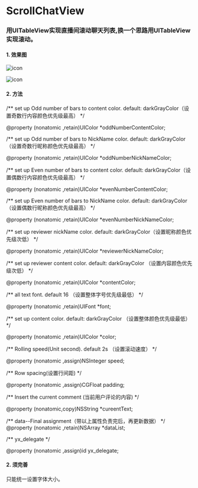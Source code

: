 # ScrollChatView
### 用UITableView实现直播间滚动聊天列表,换一个思路用UITableView实现滚动。
#### 1. 效果图
![icon](https://github.com/chenhongch/ScrollChatView/blob/master/iPhone8Plus%20-%202018-05.png)

![icon](https://github.com/chenhongch/ScrollChatView/blob/master/滚动聊天.gif)


#### 2. 方法
 
/**
 set up Odd number of bars to content color. default: darkGrayColor（设置奇数行内容颜色优先级最高）
 */
 
@property (nonatomic ,retain)UIColor *oddNumberContentColor;

/**
 set up Odd number of bars to NickName color. default: darkGrayColor（设置奇数行昵称颜色优先级最高）
 */
 
@property (nonatomic ,retain)UIColor *oddNumberNickNameColor;

/**
 set up Even number of bars to content color. default: darkGrayColor（设置偶数行内容颜色优先级最高）
 */
 
@property (nonatomic ,retain)UIColor *evenNumberContentColor;

/**
 set up Even number of bars to NickName color. default: darkGrayColor（设置偶数行昵称颜色优先级最高）
 */
 
@property (nonatomic ,retain)UIColor *evenNumberNickNameColor;

/**
 set up reviewer nickName color. default: darkGrayColor（设置昵称颜色优先级次低）
 */
 
@property (nonatomic ,retain)UIColor *reviewerNickNameColor;

/**
 set up reviewer content color. default: darkGrayColor （设置内容颜色优先级次低）
 */
 
@property (nonatomic ,retain)UIColor *contentColor;



/**
 all text font. default 16 （设置整体字号优先级最低）
 */
 
@property (nonatomic ,retain)UIFont *font;

/**
 set up content color. default: darkGrayColor （设置整体颜色优先级最低）
 */
 
@property (nonatomic ,retain)UIColor *color;

/**
 Rolling speed(Unit second). default 2s （设置滚动速度）
 */
 
@property (nonatomic ,assign)NSInteger speed;

/**
 Row spacing(设置行间距)
 */
 
@property (nonatomic ,assign)CGFloat padding;

/**
 Insert the current comment (当前用户评论的内容)
 */
 
@property (nonatomic,copy)NSString     *cureentText;

/**
 data--Final assignment（带以上属性负责完后，再更新数据）
 */
  
@property (nonatomic ,retain)NSArray *dataList;

/**
 yx_delegate
 */
 
@property (nonatomic ,assign)id<ScrollChatTextViewDelegate> yx_delegate;

 
#### 2. 须完善
  只能统一设置字体大小。


